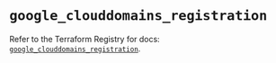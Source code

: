 # `google_clouddomains_registration`

Refer to the Terraform Registry for docs: [`google_clouddomains_registration`](https://registry.terraform.io/providers/hashicorp/google/6.35.0/docs/resources/clouddomains_registration).

